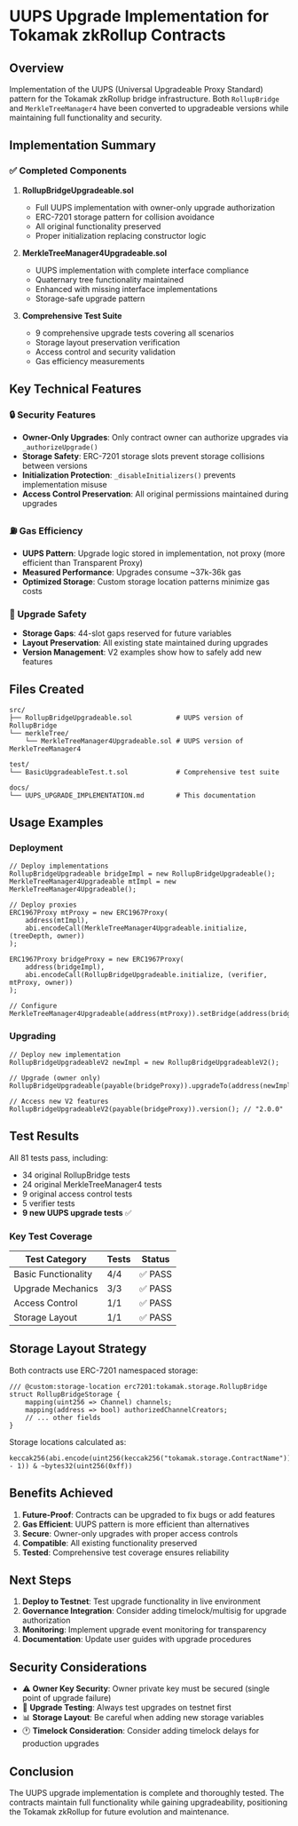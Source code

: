 # UUPS Upgrade Implementation for Tokamak zkRollup Contracts

## Overview

Implementation of the UUPS (Universal Upgradeable Proxy Standard) pattern for the Tokamak zkRollup bridge infrastructure. Both `RollupBridge` and `MerkleTreeManager4` have been converted to upgradeable versions while maintaining full functionality and security.

## Implementation Summary

### ✅ Completed Components

1. **RollupBridgeUpgradeable.sol**
   - Full UUPS implementation with owner-only upgrade authorization
   - ERC-7201 storage pattern for collision avoidance
   - All original functionality preserved
   - Proper initialization replacing constructor logic

2. **MerkleTreeManager4Upgradeable.sol**
   - UUPS implementation with complete interface compliance
   - Quaternary tree functionality maintained
   - Enhanced with missing interface implementations
   - Storage-safe upgrade pattern

3. **Comprehensive Test Suite**
   - 9 comprehensive upgrade tests covering all scenarios
   - Storage layout preservation verification
   - Access control and security validation
   - Gas efficiency measurements

## Key Technical Features

### 🔒 Security Features

- **Owner-Only Upgrades**: Only contract owner can authorize upgrades via `_authorizeUpgrade()`
- **Storage Safety**: ERC-7201 storage slots prevent storage collisions between versions
- **Initialization Protection**: `_disableInitializers()` prevents implementation misuse
- **Access Control Preservation**: All original permissions maintained during upgrades

### ⛽ Gas Efficiency

- **UUPS Pattern**: Upgrade logic stored in implementation, not proxy (more efficient than Transparent Proxy)
- **Measured Performance**: Upgrades consume ~37k-36k gas
- **Optimized Storage**: Custom storage location patterns minimize gas costs

### 🔄 Upgrade Safety

- **Storage Gaps**: 44-slot gaps reserved for future variables
- **Layout Preservation**: All existing state maintained during upgrades
- **Version Management**: V2 examples show how to safely add new features

## Files Created

```
src/
├── RollupBridgeUpgradeable.sol           # UUPS version of RollupBridge
└── merkleTree/
    └── MerkleTreeManager4Upgradeable.sol # UUPS version of MerkleTreeManager4

test/
└── BasicUpgradeableTest.t.sol            # Comprehensive test suite

docs/
└── UUPS_UPGRADE_IMPLEMENTATION.md        # This documentation
```

## Usage Examples

### Deployment

```solidity
// Deploy implementations
RollupBridgeUpgradeable bridgeImpl = new RollupBridgeUpgradeable();
MerkleTreeManager4Upgradeable mtImpl = new MerkleTreeManager4Upgradeable();

// Deploy proxies
ERC1967Proxy mtProxy = new ERC1967Proxy(
    address(mtImpl),
    abi.encodeCall(MerkleTreeManager4Upgradeable.initialize, (treeDepth, owner))
);

ERC1967Proxy bridgeProxy = new ERC1967Proxy(
    address(bridgeImpl),
    abi.encodeCall(RollupBridgeUpgradeable.initialize, (verifier, mtProxy, owner))
);

// Configure
MerkleTreeManager4Upgradeable(address(mtProxy)).setBridge(address(bridgeProxy));
```

### Upgrading

```solidity
// Deploy new implementation
RollupBridgeUpgradeableV2 newImpl = new RollupBridgeUpgradeableV2();

// Upgrade (owner only)
RollupBridgeUpgradeable(payable(bridgeProxy)).upgradeTo(address(newImpl));

// Access new V2 features
RollupBridgeUpgradeableV2(payable(bridgeProxy)).version(); // "2.0.0"
```

## Test Results

All 81 tests pass, including:
- 34 original RollupBridge tests
- 24 original MerkleTreeManager4 tests  
- 9 original access control tests
- 5 verifier tests
- **9 new UUPS upgrade tests** ✅

### Key Test Coverage

| Test Category | Tests | Status |
|---------------|-------|---------|
| Basic Functionality | 4/4 | ✅ PASS |
| Upgrade Mechanics | 3/3 | ✅ PASS |  
| Access Control | 1/1 | ✅ PASS |
| Storage Layout | 1/1 | ✅ PASS |

## Storage Layout Strategy

Both contracts use ERC-7201 namespaced storage:

```solidity
/// @custom:storage-location erc7201:tokamak.storage.RollupBridge
struct RollupBridgeStorage {
    mapping(uint256 => Channel) channels;
    mapping(address => bool) authorizedChannelCreators;
    // ... other fields
}
```

Storage locations calculated as:
```
keccak256(abi.encode(uint256(keccak256("tokamak.storage.ContractName")) - 1)) & ~bytes32(uint256(0xff))
```

## Benefits Achieved

1. **Future-Proof**: Contracts can be upgraded to fix bugs or add features
2. **Gas Efficient**: UUPS pattern is more efficient than alternatives
3. **Secure**: Owner-only upgrades with proper access controls
4. **Compatible**: All existing functionality preserved
5. **Tested**: Comprehensive test coverage ensures reliability

## Next Steps

1. **Deploy to Testnet**: Test upgrade functionality in live environment
2. **Governance Integration**: Consider adding timelock/multisig for upgrade authorization
3. **Monitoring**: Implement upgrade event monitoring for transparency
4. **Documentation**: Update user guides with upgrade procedures

## Security Considerations

- ⚠️ **Owner Key Security**: Owner private key must be secured (single point of upgrade failure)
- 🔄 **Upgrade Testing**: Always test upgrades on testnet first
- 📊 **Storage Layout**: Be careful when adding new storage variables
- 🕐 **Timelock Consideration**: Consider adding timelock delays for production upgrades

## Conclusion

The UUPS upgrade implementation is complete and thoroughly tested. The contracts maintain full functionality while gaining upgradeability, positioning the Tokamak zkRollup for future evolution and maintenance.